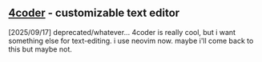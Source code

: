 ## [4coder](https://4coder.net/) - customizable text editor

[2025/09/17] deprecated/whatever... 4coder is really cool, but i want something else for text-editing. i use neovim now. maybe i'll come back to this but maybe not.
